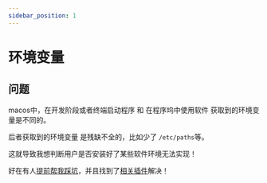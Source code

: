 ```yaml
---
sidebar_position: 1
---
```


# 环境变量

## 问题
macos中，在开发阶段或者终端启动程序 和 在程序坞中使用软件 获取到的环境变量是不同的。

后者获取到的环境变量 是残缺不全的，比如少了 `/etc/paths`等。

这就导致我想判断用户是否安装好了某些软件环境无法实现！


好在有人[提前帮我踩坑](https://stackoverflow.com/questions/62067127/path-variables-empty-in-electron)，并且找到了[相关插件](https://github.com/sindresorhus/fix-path)解决！